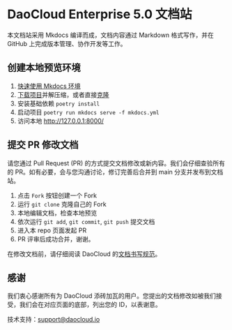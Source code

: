 
# DaoCloud Enterprise 5.0 文档站

本文档站采用 Mkdocs 编译而成，文档内容通过 Markdown 格式写作，并在 GitHub 上完成版本管理、协作开发等工作。

## 创建本地预览环境

1. [快速使用 Mkdocs 环境](https://www.mkdocs.org/getting-started/)
2. [下载项目](https://github.com/DaoCloud/daocloud-docs/archive/main.zip)并解压缩，或者直接[克隆](https://github.com/DaoCloud/DaoCloud-docs.git)
3. 安装基础依赖 `poetry install`
4. 启动项目 `poetry run mkdocs serve -f mkdocs.yml`
5. 访问本地 http://127.0.0.1:8000/

## 提交 PR 修改文档

请您通过 Pull Request (PR) 的方式提交文档修改或新内容。我们会仔细查验所有的 PR。如有必要，会与您沟通讨论，修订完善后合并到 main 分支并发布到文档站。

1. 点击 `Fork` 按钮创建一个 Fork
2. 运行 `git clone` 克隆自己的 Fork
3. 本地编辑文档，检查本地预览
4. 依次运行 `git add`, `git commit`, `git push` 提交文档
5. 进入本 repo 页面发起 PR
6. PR 评审后成功合并，谢谢。

在修改文档前，请仔细阅读 DaoCloud 的[文档书写规范](http://docs-static.daocloud.io/write-docs)。

## 感谢

我们衷心感谢所有为 DaoCloud 添砖加瓦的用户。您提出的文档修改如被我们接受，我们会在对应页面的底部，列出您的 ID，以表谢意。

技术支持：[support@daocloud.io](mailto:support@daocloud.io?subject=FROM_DOCS_README)
